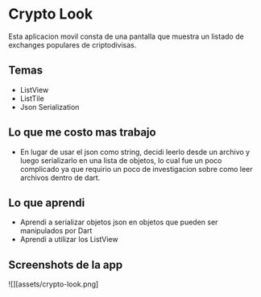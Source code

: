 # Crypto Look

Esta aplicacion movil consta de una pantalla que muestra un listado de exchanges populares de criptodivisas.

## Temas
- ListView
- ListTile
- Json Serialization

## Lo que me costo mas trabajo
- En lugar de usar el json como string, decidi leerlo desde un archivo y luego serializarlo en una lista de objetos, lo cual fue un poco complicado ya que requirio un poco de investigacion sobre como leer archivos dentro de dart.

## Lo que aprendi
- Aprendi a serializar objetos json en objetos que pueden ser manipulados por Dart
- Aprendi a utilizar los ListView

## Screenshots de la app
![][assets/crypto-look.png]